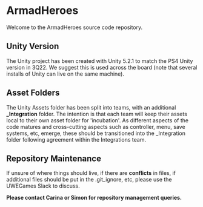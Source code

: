 # ArmadHeroes

Welcome to the ArmadHeroes source code repository. 

## Unity Version
The Unity project has been created with Unity 5.2.1 to match the PS4 Unity version in 3Q22. We suggest this is used across the board (note that several installs of Unity can live on the same machine).

## Asset Folders
The Unity Assets folder has been split into teams, with an additional **_Integration** folder. The intention is that each team will keep their assets local to their own asset folder for 'incubation'. As different aspects of the code matures and cross-cutting aspects such as controller, menu, save systems, etc, emerge, these should be transitioned into the _Integration folder following agreement within the Integrations team.

## Repository Maintenance
If unsure of where things should live, if there are **conflicts** in files, if additional files should be put in the .git_ignore, etc, please use the UWEGames Slack to discuss.

**Please contact Carina or Simon for repository management queries.**
